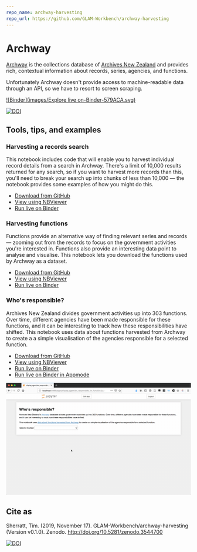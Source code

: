 ```yaml
---
repo_name: archway-harvesting
repo_url: https://github.com/GLAM-Workbench/archway-harvesting
---
```


# Archway

[Archway](https://www.archway.archives.govt.nz/) is the collections database of [Archives New Zealand](http://archives.govt.nz/) and provides rich, contextual information about records, series, agencies, and functions.

Unfortunately Archway doesn't provide access to machine-readable data through an API, so we have to resort to screen scraping.

[![Binder](images/Explore live on-Binder-579ACA.svg)](https://mybinder.org/v2/gh/GLAM-Workbench/archway-harvesting/master)

[![DOI](https://zenodo.org/badge/DOI/10.5281/zenodo.3544700.svg)](https://doi.org/10.5281/zenodo.3544700)


## Tools, tips, and examples

### Harvesting a records search  
This notebook includes code that will enable you to harvest individual record details from a search in Archway. There's a limit of 10,000 results returned for any search, so if you want to harvest more records than this, you'll need to break your search up into chunks of less than 10,000 — the notebook provides some examples of how you might do this.

* [Download from GitHub](https://github.com/GLAM-Workbench/archway-harvesting/blob/master/archway-records-harvest.ipynb)
* [View using NBViewer](https://nbviewer.jupyter.org/github/GLAM-Workbench/archway-harvesting/blob/master/archway-records-harvest.ipynb)
* [Run live on Binder](https://mybinder.org/v2/gh/GLAM-Workbench/archway-harvesting/master?filepath=archway-records-harvest.ipynb)

### Harvesting functions  
Functions provide an alternative way of finding relevant series and records — zooming out from the records to focus on the government activities you're interested in. Functions also provide an interesting data point to analyse and visualise. This notebook lets you download the functions used by Archway as a dataset.

* [Download from GitHub](https://github.com/GLAM-Workbench/archway-harvesting/blob/master/harvesting_functions_from_archway.ipynb)
* [View using NBViewer](https://nbviewer.jupyter.org/github/GLAM-Workbench/archway-harvesting/blob/master/harvesting_functions_from_archway.ipynb)
* [Run live on Binder](https://mybinder.org/v2/gh/GLAM-Workbench/archway-harvesting/master?filepath=harvesting_functions_from_archway.ipynb)

### Who's responsible?
Archives New Zealand divides government activities up into 303 functions. Over time, different agencies have been made responsible for these functions, and it can be interesting to track how these responsibilities have shifted. This notebook uses data about functions harvested from Archway to create a a simple visualisation of the agencies responsible for a selected function.

* [Download from GitHub](https://github.com/GLAM-Workbench/archway-harvesting/blob/master/display_agencies_responsible_for_function.ipynb)
* [View using NBViewer](https://nbviewer.jupyter.org/github/GLAM-Workbench/archway-harvesting/blob/master/display_agencies_responsible_for_function.ipynb)
* [Run live on Binder](https://mybinder.org/v2/gh/GLAM-Workbench/archway-harvesting/master?filepath=display_agencies_responsible_for_function.ipynb)
* [Run live on Binder in Appmode](https://mybinder.org/v2/gh/GLAM-Workbench/archway-harvesting/master?urlpath=apps%2Fdisplay_agencies_responsible_for_function.ipynb)

![Screen capture](images/nz-agencies-function.gif)

## Cite as

Sherratt, Tim. (2019, November 17). GLAM-Workbench/archway-harvesting (Version v0.1.0). Zenodo. <http://doi.org/10.5281/zenodo.3544700>

[![DOI](https://zenodo.org/badge/DOI/10.5281/zenodo.3544700.svg)](https://doi.org/10.5281/zenodo.3544700)
